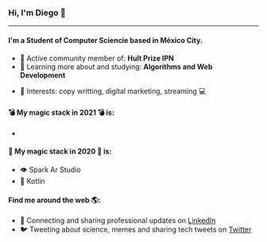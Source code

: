 ### Hi, I'm Diego 👋
---

<!-- I'm Milly, a software engineer with experience in Ruby, Rails, JavaScript, React, MySQL and more. I've been working professionally for about 2 years but got my start back in days of MySpace and LiveJournal. I am enthusiastic about solving problems and outside of work my goal is to increase diversity in technology and help the next generation get their start. I am passionate about accessibility and committed to a web that works for everyone.-->

#### I'm a Student of Computer Sciencie based in México City.

<!-- - 🏢 I'm currently working full-time with awesome peeps at **Teladoc Health** -->
<!-- - ⚙️ I use daily: `.rb`, `.js`, `.erb`, `.slim`, `.html`, `.scss`, `.svg`, `.png`, `.json`, `.yml`, `.sql` -->
<!-- - 🌍 I support and volunteer with: **Code Nation, Built By Girls, AllStar Code** -->
- 💅 Active community member of: **Hult Prize IPN**
- 🌱 Learning more about and studying: **Algorithms and Web Development**
<!-- - 💬 Ping me about: **web design**, **social media**, **diversity & inclusion**, **mentorship**, **Beyonce** -->
<!-- - 📫 Reach me asap: <a href="https://twitter.com/millycodes/">Twitter</a> or Millycodes@gmail.com -->
- 💜 Interests: copy writting, digital marketing, streaming 💻

#### 💣 My magic stack in 2021 💣 is:
- 
#### 🔮 My magic stack in 2020 🔮 is:
- 👁️ Spark Ar Studio
- 📢 Kotlin

#### Find me around the web 🌎:
- 💼 Connecting and sharing professional updates on <a href="https://www.linkedin.com/in/diegoschiaffinig/">LinkedIn</a>
- 🐦 Tweeting about science, memes and sharing tech tweets on <a href="https://twitter.com/SchiaffiniG">Twitter</a>


<!--
**MillyCodes/MillyCodes** is a ✨ _special_ ✨ repository because its `README.md` (this file) appears on your GitHub profile.

Here are some ideas to get you started:

- 🔭 I’m currently working on ...
- 🌱 I’m currently learning ...
- 👯 I’m looking to collaborate on ...
- 🤔 I’m looking for help with ...
- 💬 Ask me about ...
- 📫 How to reach me: ...
- 😄 Pronouns: ...
- ⚡ Fun fact: ...

![My github stats](https://github-readme-stats.vercel.app/api?username=millycodes&show_icons=true)

-->
